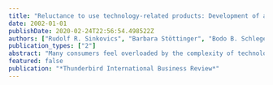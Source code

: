 ```yaml
---
title: "Reluctance to use technology-related products: Development of a technophobia scale"
date: 2002-01-01
publishDate: 2020-02-24T22:56:54.498522Z
authors: ["Rudolf R. Sinkovics", "Barbara Stöttinger", "Bodo B. Schlegelmilch", "Sundaresan Ram"]
publication_types: ["2"]
abstract: "Many consumers feel overloaded by the complexity of technology-related products. This renders consumers less open and may even lead to an aversion or anxiety towards this kind of products, so-called technophobia. The prevailing paper aims to establish an instrument which measures technophobia. Following a literature review and in-depth interviews with experts, a scale is developed and tested in seven different countries (U.S., U.K., France, Spain, India, Mexico and Austria, total sample size = 1503 respondents). The three underlying dimensions of the scale, namely, \"Personal Failure\", \"Human vs. Machine Ambiguity\" and \"Convenience\" are discussed and future research avenues to strengthen the cross-national usability of the scale are identified."
featured: false
publication: "*Thunderbird International Business Review*"
---
```


